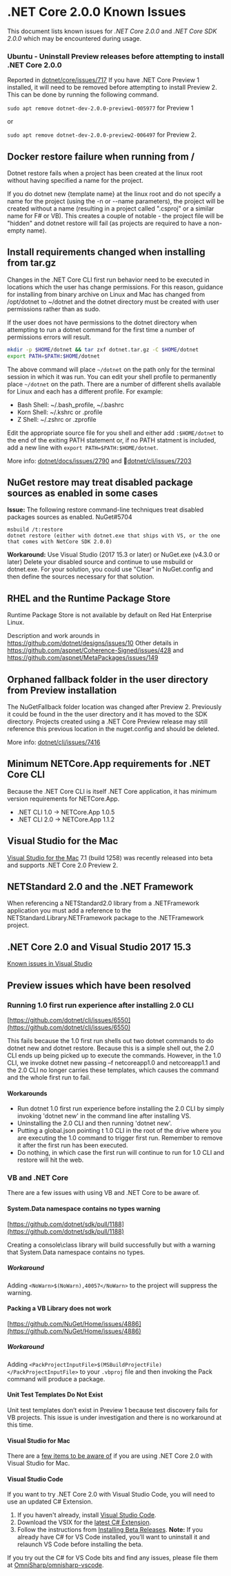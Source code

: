 # .NET Core 2.0.0 Known Issues

This document lists known issues for *.NET Core 2.0.0* and *.NET Core SDK 2.0.0* which may be encountered during usage.

### Ubuntu - Uninstall Preview releases before attempting to install .NET Core 2.0.0

Reported in [dotnet/core/issues/717](https://github.com/dotnet/core/issues/717) If you have .NET Core Preview 1 installed, it will need to be removed before attempting to install Preview 2. This can be done by running the following command.

`sudo apt remove dotnet-dev-2.0.0-preview1-005977` for Preview 1

or

`sudo apt remove dotnet-dev-2.0.0-preview2-006497` for Preview 2.

## Docker restore failure when running from /

Dotnet restore fails when a project has been created at the linux root without having specified a name for the project.

If you do dotnet new {template name} at the linux root and do not specify a name for the project (using the -n or --name parameters), the project will be created without a name (resulting in a project called ".csproj" or a similar name for F# or VB). This creates a couple of notable - the project file will be "hidden" and dotnet restore will fail (as projects are required to have a non-empty name).

## Install requirements changed when installing from tar.gz

Changes in the .NET Core CLI first run behavior need to be executed in locations which the user has change permissions. For this reason, guidance for installing from binary archive on Linux and Mac has changed from /opt/dotnet to ~/dotnet and the dotnet directory must be created with user permissions rather than as sudo.

If the user does not have permissions to the dotnet directory when attempting to run a dotnet command for the first time a number of permissions errors will result.

```bash
mkdir -p $HOME/dotnet && tar zxf dotnet.tar.gz -C $HOME/dotnet
export PATH=$PATH:$HOME/dotnet
```

The above command will place `~/dotnet` on the path only for the terminal session in which it was run. You can edit your shell profile to permanently place `~/dotnet` on the path. There are a number of different shells available for Linux and each has a different profile. For example:

* Bash Shell: ~/.bash_profile, ~/.bashrc
* Korn Shell: ~/.kshrc or .profile
* Z Shell: ~/.zshrc or .zprofile

Edit the appropriate source file for you shell and either add `:$HOME/dotnet` to the end of the exiting PATH statement or, if no PATH statment is included, add a new line with `export PATH=$PATH:$HOME/dotnet`.

More info: [dotnet/docs/issues/2790](https://github.com/dotnet/docs/issues/2790) and [dotnet/cli/issues/7203](https://github.com/dotnet/cli/issues/7203)

## NuGet restore may treat disabled package sources as enabled in some cases

**Issue:**
The following restore command-line techniques treat disabled packages sources as enabled. NuGet#5704

```
msbuild /t:restore
dotnet restore (either with dotnet.exe that ships with VS, or the one that comes with NetCore SDK 2.0.0)
```

**Workaround:**
Use Visual Studio (2017 15.3 or later) or NuGet.exe (v4.3.0 or later)
Delete your disabled source and continue to use msbuild or dotnet.exe.
For your solution, you could use "Clear" in NuGet.config and then define the sources necessary for that solution.

## RHEL and the Runtime Package Store

Runtime Package Store is not available by default on Red Hat Enterprise Linux.

Description and work arounds in https://github.com/dotnet/designs/issues/10
Other details in https://github.com/aspnet/Coherence-Signed/issues/428 and https://github.com/aspnet/MetaPackages/issues/149

## Orphaned fallback folder in the user directory from Preview installation

The NuGetFallback folder location was changed after Preview 2. Previously it could be found in the the user directory and it has moved to the SDK directory. Projects created using a .NET Core Preview release may still reference this previous location in the nuget.config and should be deleted.

More info: [dotnet/cli/issues/7416](https://github.com/dotnet/cli/issues/7416)

## Minimum NETCore.App requirements for .NET Core  CLI

Because the .NET Core CLI is itself .NET Core application, it has minimum version requirements for NETCore.App.

* .NET CLI 1.0 -> NETCore.App 1.0.5
* .NET CLI 2.0 -> NETCore.App 1.1.2

## Visual Studio for the Mac

[Visual Studio for the Mac](https://www.visualstudio.com/vs/visual-studio-mac/) 7.1 (build 1258) was recently released into beta and supports .NET Core 2.0 Preview 2.

## NETStandard 2.0 and the .NET Framework

When referencing a NETStandard2.0 library from a .NETFramework application you must add a reference to the NETStandard.Library.NETFramework package to the .NETFramework project.

## .NET Core 2.0 and Visual Studio 2017 15.3

[Known issues in Visual Studio](https://github.com/aspnet/Tooling/blob/master/known-issues-vs2017.md)

## Preview issues which have been resolved

### Running 1.0 first run experience after installing 2.0 CLI

[https://github.com/dotnet/cli/issues/6550](https://github.com/dotnet/cli/issues/6550)

This fails because the 1.0 first run shells out two dotnet commands to do dotnet new and dotnet restore. Because this is a simple shell out, the 2.0 CLI ends up being picked up to execute the commands. However, in the 1.0 CLI, we invoke dotnet new passing –f netcoreapp1.0 and netcoreapp1.1 and the 2.0 CLI no longer carries these templates, which causes the command and the whole first run to fail.

#### Workarounds

* Run dotnet 1.0 first run experience before installing the 2.0 CLI by simply invoking 'dotnet new' in the command line after installing VS.
* Uninstalling the 2.0 CLI and then running 'dotnet new'.
* Putting a global.json pointing t 1.0 CLI in the root of the drive where you are executing the 1.0 command to trigger first run. Remember to remove it after the first run has been executed.
* Do nothing, in which case the first run will continue to run for 1.0 CLI and restore will hit the web.

### VB and .NET Core

There are a few issues with using VB and .NET Core to be aware of.

#### System.Data namespace contains no types warning

[https://github.com/dotnet/sdk/pull/1188](https://github.com/dotnet/sdk/pull/1188)

Creating a console\class library will build successfully but with a warning that System.Data namespace contains no types.

##### Workaround

Adding `<NoWarn>$(NoWarn),40057</NoWarn>` to the project will suppress the warning.

#### Packing a VB Library does not work

[https://github.com/NuGet/Home/issues/4886](https://github.com/NuGet/Home/issues/4886)

##### Workaround

Adding `<PackProjectInputFile>$(MSBuildProjectFile)</PackProjectInputFile>` to your `.vbproj` file and then invoking the Pack command will produce a package.

#### Unit Test Templates Do Not Exist

Unit test templates don’t exist in Preview 1 because test discovery fails for VB projects. This issue is under investigation and there is no workaround at this time.

#### Visual Studio for Mac

There are a [few items to be aware of](https://gist.github.com/mrward/70b8132003ef77d893111ecbea3e2225) if you are using .NET Core 2.0 with Visual Studio for Mac.

#### Visual Studio Code

If you want to try .NET Core 2.0 with Visual Studio Code, you will need to use an updated C# Extension.

1. If you haven't already, install [Visual Studio Code](https://code.visualstudio.com).
1. Download the VSIX for the [latest C# Extension](https://github.com/OmniSharp/omnisharp-vscode/releases/download/v1.10.0-beta2/csharp-1.10.0-beta2.vsix).
1. Follow the instructions from [Installing Beta Releases](https://github.com/OmniSharp/omnisharp-vscode/wiki/Installing-Beta-Releases). **Note:** If you already have C# for VS Code installed, you’ll want to uninstall it and relaunch VS Code before installing the beta.

If you try out the C# for VS Code bits and find any issues, please file them at [OmniSharp/omnisharp-vscode](https://github.com/OmniSharp/omnisharp-vscode/issues).
